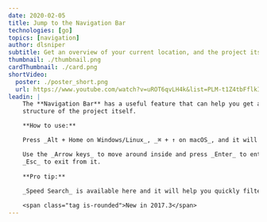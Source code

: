 ```yaml
---
date: 2020-02-05
title: Jump to the Navigation Bar
technologies: [go]
topics: [navigation]
author: dlsniper
subtitle: Get an overview of your current location, and the project itself
thumbnail: ./thumbnail.png
cardThumbnail: ./card.png
shortVideo:
  poster: ./poster_short.png
  url: https://www.youtube.com/watch?v=uROT6qvLH4k&list=PLM-t1Z4tbFflkIOaap4P-BV30ZrZwrDld&index=12
leadin: |
    The **Navigation Bar** has a useful feature that can help you get an overview of both your current location and the
    structure of the project itself.

    **How to use:**

    Press _Alt + Home on Windows/Linux_, _⌘ + ↑ on macOS_, and it will appear.

    Use the _Arrow keys_ to move around inside and press _Enter_ to enter a certain folder or
    _Esc_ to exit from it.
    
    **Pro tip:**
    
    _Speed Search_ is available here and it will help you quickly filter the files in your view.

    <span class="tag is-rounded">New in 2017.3</span>
---
```

